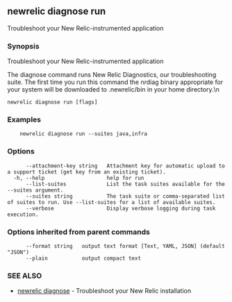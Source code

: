 ## newrelic diagnose run

Troubleshoot your New Relic-instrumented application

### Synopsis

Troubleshoot your New Relic-instrumented application

The diagnose command runs New Relic Diagnostics, our troubleshooting suite. The first time you run this command the nrdiag binary appropriate for your system will be downloaded to .newrelic/bin in your home directory.\n


```
newrelic diagnose run [flags]
```

### Examples

```
	newrelic diagnose run --suites java,infra
```

### Options

```
      --attachment-key string   Attachment key for automatic upload to a support ticket (get key from an existing ticket).
  -h, --help                    help for run
      --list-suites             List the task suites available for the --suites argument.
      --suites string           The task suite or comma-separated list of suites to run. Use --list-suites for a list of available suites.
      --verbose                 Display verbose logging during task execution.
```

### Options inherited from parent commands

```
      --format string   output text format [Text, YAML, JSON] (default "JSON")
      --plain           output compact text
```

### SEE ALSO

* [newrelic diagnose](newrelic_diagnose.md)	 - Troubleshoot your New Relic installation

